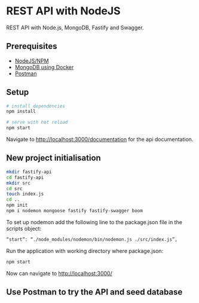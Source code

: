 # REST API with NodeJS

REST API with Node.js, MongoDB, Fastify and Swagger.

## Prerequisites

* [NodeJS/NPM](https://nodejs.org/en/)
* [MongoDB using Docker](https://github.com/fabianmagrini/docker-samples/tree/master/mongo)
* [Postman](https://www.postman.com/)

## Setup

```sh
# install dependencies
npm install

# serve with hot reload
npm start
```

Navigate to <http://localhost:3000/documentation> for the api documentation.

## New project initialisation

```sh
mkdir fastify-api
cd fastify-api
mkdir src
cd src
touch index.js
cd ..
npm init
npm i nodemon mongoose fastify fastify-swagger boom
```

To set up nodemon add the following line to the package.json file in the scripts object:

```sh
“start”: “./node_modules/nodemon/bin/nodemon.js ./src/index.js”,
```

Run the application with working directory where package.json:

```sh
npm start
```

Now can navigate to <http://localhost:3000/>

## Use Postman to try the API and seed database
